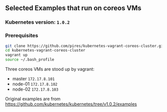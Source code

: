## Selected Examples that run on coreos VMs

### Kubernetes version: `1.0.2`

### Prerequisites

```bash
git clone https://github.com/pires/kubernetes-vagrant-coreos-cluster.git
cd kubernetes-vagrant-coreos-cluster
vagrant up
source ~/.bash_profile
```
Three coreos VMs are stood up by vagrant:

 - master `172.17.8.101`
 - node-01 `172.17.8.102`
 - node-02 `172.17.8.103`

Original examples are from https://github.com/kubernetes/kubernetes/tree/v1.0.2/examples
